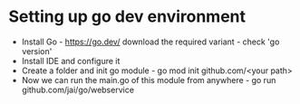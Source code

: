# Setting up go dev environment
* Install Go - https://go.dev/ download the required variant - check 'go version' 
* Install IDE and configure it
* Create a folder and init go module - go mod init github.com/&lt;your path&gt;
* Now we can run the main.go of this module from anywhere - go run github.com/jai/go/webservice

